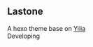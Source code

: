 Lastone  
-------
A hexo theme base on [Yilia](https://github.com/litten/hexo-theme-yilia)  
Developing